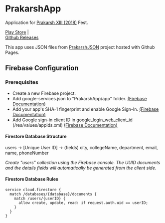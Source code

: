 # PrakarshApp
Application for [Prakarsh XIII (2018)](https://prakarsh.org) Fest.

[Play Store](https://play.google.com/store/apps/details?id=in.ac.svit.prakarsh) |	
[Github Releases](https://github.com/itsarjunsinh/PrakarshApp/releases)

This app uses JSON files from [PrakarshJSON](https://github.com/SvitPrakarsh/PrakarshJSON) project hosted with Github Pages.

## Firebase Configuration

### Prerequisites 

* Create a new Firebase project.
* Add google-services.json to "PrakarshApp/app" folder. [(Firebase Documentation)](https://firebase.google.com/docs/android/setup#manually_add_firebase)
* Add your app's SHA-1 fingerprint and enable Google Sign-In. [(Firebase Documentation)](https://firebase.google.com/docs/auth/android/google-signin#before_you_begin)
* Add Google sign-in client ID in google_login_web_client_id (/res/values/appids.xml) [(Firebase Documentation)](https://firebase.google.com/docs/auth/android/google-signin#authenticate_with_firebase)

#### Firestore Database Structure 

users -> [Unique User ID] -> (fields) city, collegeName, department, email, name, phoneNumber

*Create "users" collection using the Firebase  console. The UUID documents and the details fields will automatically be generated from the client side.*

#### Firestore Database Rules

```
service cloud.firestore {
  match /databases/{database}/documents {
    match /users/{userID} {
      allow create, update, read: if request.auth.uid == userID;
    }
  }
}
```
